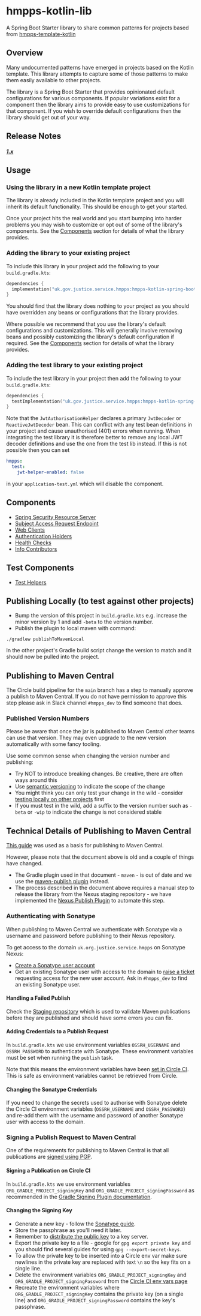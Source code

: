 # hmpps-kotlin-lib

A Spring Boot Starter library to share common patterns for projects based from [hmpps-template-kotlin](https://github.com/ministryofjustice/hmpps-template-kotlin)

## Overview

Many undocumented patterns have emerged in projects based on the Kotlin template. This library attempts to capture some of those patterns to make them easily available to other projects.

The library is a Spring Boot Starter that provides opinionated default configurations for various components. If popular variations exist for a component then the library aims to provide easy to use customizations for that component. If you wish to override default configurations then the library should get out of your way.

## Release Notes

##### [1.x](release-notes/1.x.md)

## Usage

### Using the library in a new Kotlin template project

The library is already included in the Kotlin template project and you will inherit its default functionality. This should be enough to get your started.

Once your project hits the real world and you start bumping into harder problems you may wish to customize or opt out of some of the library's components. See the [Components](#components) section for details of what the library provides.

### Adding the library to your existing project

To include this library in your project add the following to your `build.gradle.kts`:

```kotlin
dependencies {
  implementation("uk.gov.justice.service.hmpps:hmpps-kotlin-spring-boot-starter:1.0.8")
}
```

You should find that the library does nothing to your project as you should have overridden any beans or configurations that the library provides.

Where possible we recommend that you use the library's default configurations and customizations. This will generally involve removing beans and possibly customizing the library's default configuration if required. See the [Components](#components) section for details of what the library provides.

### Adding the test library to your existing project

To include the test library in your project then add the following to your `build.gradle.kts`:

```kotlin
dependencies {
  testImplementation("uk.gov.justice.service.hmpps:hmpps-kotlin-spring-boot-starter-test:1.0.8")
}
```

Note that the `JwtAuthorisationHelper` declares a primary `JwtDecoder` or `ReactiveJwtDecoder` bean.  This can conflict
with any test bean definitions in your project and cause unauthorised (401) errors when running.  When integrating the
test library it is therefore better to remove any local JWT decoder definitions and use the one from the test lib
instead.  If this is not possible then you can set
```yaml
hmpps:
  test:
    jwt-helper-enabled: false
```
in your `application-test.yml` which will disable the component.

## Components
* [Spring Security Resource Server](readme-contents/SpringResourceServer.md)
* [Subject Access Request Endpoint](readme-contents/SubjectAccessRequestEndpoint.md)
* [Web Clients](readme-contents/WebClients.md)
* [Authentication Holders](readme-contents/AuthenticationHolders.md)
* [Health Checks](readme-contents/HealthChecks.md)
* [Info Contributors](readme-contents/InfoContributors.md)

## Test Components
* [Test Helpers](readme-contents/TestHelpers.md)

## Publishing Locally (to test against other projects)

* Bump the version of this project in `build.gradle.kts` e.g. increase the minor version by 1 and add `-beta` to the version number.
* Publish the plugin to local maven with command:

```
./gradlew publishToMavenLocal 

```

In the other project's Gradle build script change the version to match and it should now be pulled into the project.

## Publishing to Maven Central

The Circle build pipeline for the `main` branch has a step to manually approve a publish to Maven Central. If you do not have permission to approve this step please ask in Slack channel `#hmpps_dev` to find someone that does.

### Published Version Numbers

Please be aware that once the jar is published to Maven Central other teams can use that version. They may even upgrade to the new version automatically with some fancy tooling.

Use some common sense when changing the version number and publishing:
* Try NOT to introduce breaking changes. Be creative, there are often ways around this
* Use [semantic versioning](https://semver.org/) to indicate the scope of the change
* You might think you can only test your change in the wild - consider [testing locally on other projects](#publishing-locally-to-test-against-other-projects) first
* If you must test in the wild, add a suffix to the version number such as `-beta` or `-wip` to indicate the change is not considered stable

## Technical Details of Publishing to Maven Central

[This guide](https://central.sonatype.org/publish/publish-guide/) was used as a basis for publishing to Maven Central.

However, please note that the document above is old and a couple of things have changed.

* The Gradle plugin used in that document - `maven` - is out of date and we use the [maven-publish plugin](https://docs.gradle.org/current/userguide/publishing_maven.html) instead.
* The process described in the document above requires a manual step to release the library from the Nexus staging repository - we have implemented the  [Nexus Publish Plugin](https://github.com/gradle-nexus/publish-plugin) to automate this step.

### Authenticating with Sonatype

When publishing to Maven Central we authenticate with Sonatype via a username and password before publishing to their Nexus repository.

To get access to the domain `uk.org.justice.service.hmpps` on Sonatype Nexus:

* [Create a Sonatype user account](https://issues.sonatype.org/secure/Signup!default.jspa)
* Get an existing Sonatype user with access to the domain to [raise a ticket](https://issues.sonatype.org/secure/CreateIssue.jspa) requesting access for the new user account. Ask in `#hmpps_dev` to find an existing Sonatype user.

#### Handling a Failed Publish

Check the [Staging repository](https://s01.oss.sonatype.org/#stagingRepositories) which is used to validate Maven publications before they are published and should have some errors you can fix. 

#### Adding Credentials to a Publish Request

In `build.gradle.kts` we use environment variables `OSSRH_USERNAME` and `OSSRH_PASSWORD` to authenticate with Sonatype. These environment variables must be set when running the `publish` task.

Note that this means the environment variables have been [set in Circle CI](https://app.circleci.com/settings/project/github/ministryofjustice/hmpps-kotlin-lib/environment-variables). This is safe as environment variables cannot be retrieved from Circle.

#### Changing the Sonatype Credentials

If you need to change the secrets used to authorise with Sonatype delete the Circle CI environment variables (`OSSRH_USERNAME` and `OSSRH_PASSWORD`) and re-add them with the username and password of another Sonatype user with access to the domain.

### Signing a Publish Request to Maven Central

One of the requirements for publishing to Maven Central is that all publications are [signed using PGP](https://central.sonatype.org/publish/requirements/gpg/).

#### Signing a Publication on Circle CI

In `build.gradle.kts` we use environment variables `ORG_GRADLE_PROJECT_signingKey` and `ORG_GRADLE_PROJECT_signingPassword` as recommended in the [Gradle Signing Plugin documentation](https://docs.gradle.org/current/userguide/signing_plugin.html#sec:in-memory-keys).

#### Changing the Signing Key

* Generate a new key - follow the [Sonatype guide](https://central.sonatype.org/publish/requirements/gpg/). 
* Store the passphrase as you'll need it later.
* Remember to [distribute the public key](https://central.sonatype.org/publish/requirements/gpg/#distributing-your-public-key) to a key server.
* Export the private key to a file - google for `gpg export private key` and you should find several guides for using `gpg --export-secret-keys`.
* To allow the private key to be inserted into a Circle env var make sure newlines in the private key are replaced with text `\n` so the key fits on a single line.
* Delete the environment variables `ORG_GRADLE_PROJECT_signingKey` and `ORG_GRADLE_PROJECT_signingPassword` from the [Circle CI env vars page](https://app.circleci.com/settings/project/github/ministryofjustice/hmpps-kotlin-lib/environment-variables)
* Recreate the environment variables where `ORG_GRADLE_PROJECT_signingKey` contains the private key (on a single line) and `ORG_GRADLE_PROJECT_signingPassword` contains the key's passphrase.
